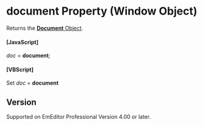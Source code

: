# document Property (Window Object)

Returns the [**Document** Object](../document/index).

#### \[JavaScript\]

_doc_ = **document**;

#### \[VBScript\]

Set _doc_ = **document**

## Version

Supported on EmEditor Professional Version 4.00 or later.
